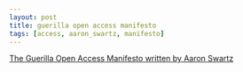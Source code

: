 ```yaml
---
layout: post
title: guerilla open access manifesto
tags: [access, aaron_swartz, manifesto]
---
```

[The Guerilla Open Access Manifesto written by Aaron Swartz](https://archive.org/stream/GuerillaOpenAccessManifesto/Goamjuly2008_djvu.txt)
